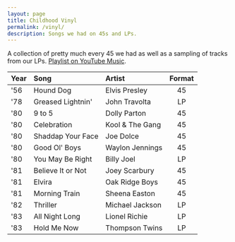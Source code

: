 ```yaml
---
layout: page
title: Childhood Vinyl
permalink: /vinyl/
description: Songs we had on 45s and LPs.
---
```

A collection of pretty much every 45 we had as well as a sampling of tracks from our LPs. [Playlist on YouTube Music](https://music.youtube.com/playlist?list=PL_64Fz1c-ODJ2uvCZrwtgi-B-lCZSHh_3&si=M0ymh_HJvJizhnXD).

| Year | Song | Artist | Format |
| :--- | :--- | :--- | :----: |
| '56 | Hound Dog | Elvis Presley | 45 |
| '78 | Greased Lightnin' | John Travolta | LP |
| '80 | 9 to 5 | Dolly Parton | 45 |
| '80 | Celebration | Kool & The Gang | 45 |
| '80 | Shaddap Your Face | Joe Dolce | 45 |
| '80 | Good Ol' Boys | Waylon Jennings | 45 |
| '80 | You May Be Right | Billy Joel | LP |
| '81 | Believe It or Not | Joey Scarbury | 45 |
| '81 | Elvira | Oak Ridge Boys | 45 |
| '81 | Morning Train | Sheena Easton | 45 |
| '82 | Thriller | Michael Jackson | LP |
| '83 | All Night Long | Lionel Richie | LP |
| '83 | Hold Me Now | Thompson Twins | LP |

